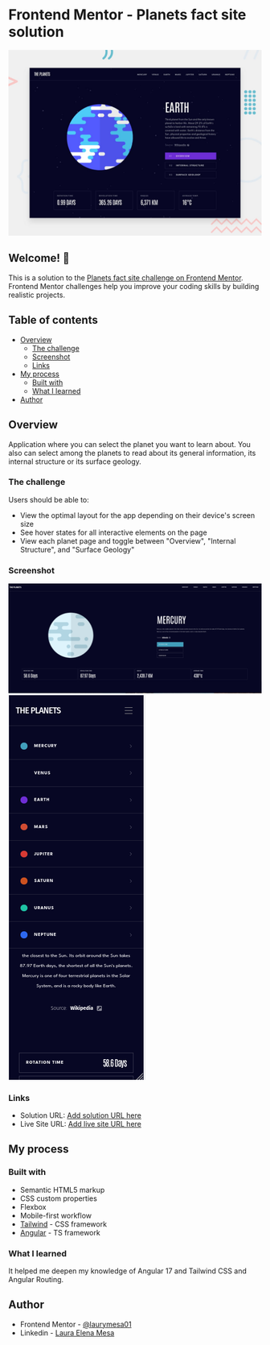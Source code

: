 # Frontend Mentor - Planets fact site solution

![Design preview for the Frontend quiz app coding challenge](./preview.jpg)

## Welcome! 👋

This is a solution to the [Planets fact site challenge on Frontend Mentor](https://www.frontendmentor.io/challenges/planets-fact-site-gazqN8w_f). Frontend Mentor challenges help you improve your coding skills by building realistic projects. 

## Table of contents

- [Overview](#overview)
  - [The challenge](#the-challenge)
  - [Screenshot](#screenshot)
  - [Links](#links)
- [My process](#my-process)
  - [Built with](#built-with)
  - [What I learned](#what-i-learned)
- [Author](#author)

## Overview

Application where you can select the planet you want to learn about. You also can select among the planets to read about its general information, its internal structure or its surface geology. 

### The challenge

Users should be able to:

- View the optimal layout for the app depending on their device's screen size
- See hover states for all interactive elements on the page
- View each planet page and toggle between "Overview", "Internal Structure", and "Surface Geology"

### Screenshot

![First page](./screenshot.png)
![First page in mobile whith menu](./mobile.png)


### Links

- Solution URL: [Add solution URL here](https://your-solution-url.com)
- Live Site URL: [Add live site URL here](https://your-live-site-url.com)

## My process

### Built with

- Semantic HTML5 markup
- CSS custom properties
- Flexbox
- Mobile-first workflow
- [Tailwind](https://tailwindcss.com/) - CSS framework
- [Angular](https://angular.dev/) - TS framework

### What I learned

It helped me deepen my knowledge of Angular 17 and Tailwind CSS and Angular Routing. 


## Author

- Frontend Mentor - [@laurymesa01](https://www.frontendmentor.io/profile/laurymesa01)
- Linkedin - [Laura Elena Mesa](https://www.linkedin.com/in/lauraelenamesa/)

